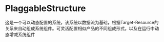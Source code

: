 # PlaggableStructure
这是一个可以动态配置的系统，该系统以数据流为基础，根据Target-Resource的关系来自动组成系统组件。可灵活配置相似产品的不同组成形式，以及在运行中动态增减系统组件
